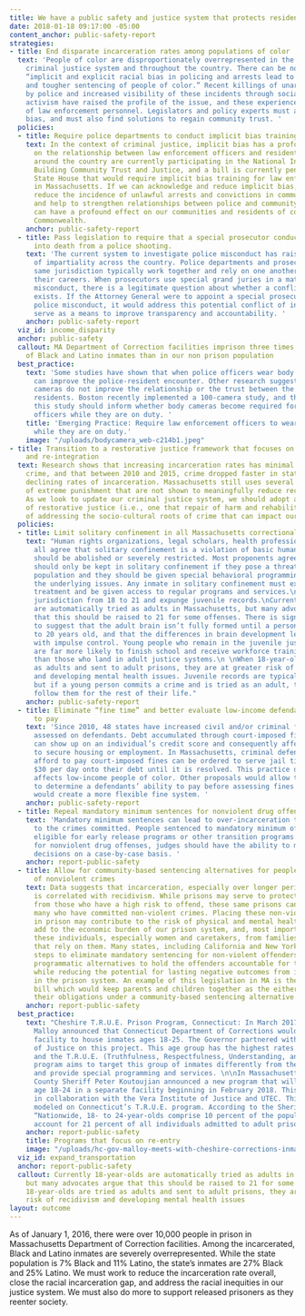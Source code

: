 ```yaml
---
title: We have a public safety and justice system that protects residents of all backgrounds.
date: 2018-01-18 09:17:00 -05:00
content_anchor: public-safety-report
strategies:
- title: End disparate incarceration rates among populations of color
  text: 'People of color are disproportionately overrepresented in the Massachusetts
    criminal justice system and throughout the country. There can be no denying that
    “implicit and explicit racial bias in policing and arrests lead to more convictions
    and tougher sentencing of people of color.” Recent killings of unarmed black men
    by police and increased visibility of these incidents through social media and
    activism have raised the profile of the issue, and these experiences lead to mistrust
    of law enforcement personnel. Legislators and policy experts must address implicit
    bias, and must also find solutions to regain community trust. '
  policies:
  - title: Require police departments to conduct implicit bias trainings
    text: In the context of criminal justice, implicit bias has a profound effect
      on the relationship between law enforcement officers and residents. Six cities
      around the country are currently participating in the National Initiative for
      Building Community Trust and Justice, and a bill is currently pending in the
      State House that would require implicit bias training for law enforcement officers
      in Massachusetts. If we can acknowledge and reduce implicit bias, then we can
      reduce the incidence of unlawful arrests and convictions in communities of color,
      and help to strengthen relationships between police and community members, which
      can have a profound effect on our communities and residents of color in the
      Commonwealth.
    anchor: public-safety-report
  - title: Pass legislation to require that a special prosecutor conduct investigations
      into death from a police shooting.
    text: 'The current system to investigate police misconduct has raised questions
      of impartiality across the country. Police departments and prosecutors of the
      same jurisdiction typically work together and rely on one another throughout
      their careers. When prosecutors use special grand juries in a matter of police
      misconduct, there is a legitimate question about whether a conflict of interest
      exists. If the Attorney General were to appoint a special prosecutor to investigate
      police misconduct, it would address this potential conflict of interest and
      serve as a means to improve transparency and accountability. '
    anchor: public-safety-report
  viz_id: income_disparity
  anchor: public-safety
  callout: MA Department of Correction facilities imprison three times the number
    of Black and Latino inmates than in our non prison population
  best_practice:
    text: 'Some studies have shown that when police officers wear body cameras, it
      can improve the police-resident encounter. Other research suggests that body
      cameras do not improve the relationship or the trust between the police and
      residents. Boston recently implemented a 100-camera study, and the results of
      this study should inform whether body cameras become required for all law enforcement
      officers while they are on duty. '
    title: 'Emerging Practice: Require law enforcement officers to wear body cameras
      while they are on duty.'
    image: "/uploads/bodycamera_web-c214b1.jpeg"
- title: Transition to a restorative justice framework that focuses on rehabilitation
    and re-integration
  text: Research shows that increasing incarceration rates has minimal impact on reducing
    crime, and that between 2010 and 2015, crime dropped faster in states that had
    declining rates of incarceration. Massachusetts still uses several outmoded forms
    of extreme punishment that are not shown to meaningfully reduce recidivism rates.
    As we look to update our criminal justice system, we should adopt a framework
    of restorative justice (i.e., one that repair of harm and rehabilitation) and
    of addressing the socio-cultural roots of crime that can impact our communities.
  policies:
  - title: Limit solitary confinement in all Massachusetts correctional facilities
    text: "Human rights organizations, legal scholars, health professionals and advocates
      all agree that solitary confinement is a violation of basic human rights and
      should be abolished or severely restricted. Most proponents agree that inmates
      should only be kept in solitary confinement if they pose a threat to the prison
      population and they should be given special behavioral programming to address
      the underlying issues. Any inmate in solitary confinement must experience humane
      treatment and be given access to regular programs and services.\nRaise juvenile
      jurisdiction from 18 to 21 and expunge juvenile records.\nCurrently 18-year-olds
      are automatically tried as adults in Massachusetts, but many advocates argue
      that this should be raised to 21 for some offenses. There is significant evidence
      to suggest that the adult brain isn’t fully formed until a person is closer
      to 20 years old, and that the differences in brain development lead to challenges
      with impulse control. Young people who remain in the juvenile justice system
      are far more likely to finish school and receive workforce training or coaching
      than those who land in adult justice systems.\n \nWhen 18-year-olds are tried
      as adults and sent to adult prisons, they are at greater risk of recidivism
      and developing mental health issues. Juvenile records are typically sealed,
      but if a young person commits a crime and is tried as an adult, the record will
      follow them for the rest of their life."
    anchor: public-safety-report
  - title: Eliminate “fine time” and better evaluate low-income defendants’ ability
      to pay
    text: 'Since 2010, 48 states have increased civil and/or criminal fees that are
      assessed on defendants. Debt accumulated through court-imposed fines and fees
      can show up on an individual’s credit score and consequently affect their ability
      to secure housing or employment. In Massachusetts, criminal defendants who cannot
      afford to pay court-imposed fines can be ordered to serve jail time, adding
      $30 per day onto their debt until it is resolved. This practice disproportionately
      affects low-income people of color. Other proposals would allow the court officer
      to determine a defendants’ ability to pay before assessing fines and fees, and
      would create a more flexible fine system. '
    anchor: public-safety-report
  - title: Repeal mandatory minimum sentences for nonviolent drug offenses
    text: 'Mandatory minimum sentences can lead to over-incarceration that are disproportionate
      to the crimes committed. People sentenced to mandatory minimum often aren’t
      eligible for early release programs or other transition programs. Instead, particularly
      for nonviolent drug offenses, judges should have the ability to make sentencing
      decisions on a case-by-case basis. '
    anchor: report-public-safety
  - title: Allow for community-based sentencing alternatives for people convicted
      of nonviolent crimes
    text: Data suggests that incarceration, especially over longer periods of time,
      is correlated with recidivism. While prisons may serve to protect our communities
      from those who have a high risk to offend, these same prisons can end up holding
      many who have committed non-violent crimes. Placing these non-violent offenders
      in prison may contribute to the risk of physical and mental health issues, does
      add to the economic burden of our prison system, and, most importantly, removes
      these individuals, especially women and caretakers, from families and neighborhoods
      that rely on them. Many states, including California and New York, have taken
      steps to eliminate mandatory sentencing for non-violent offenders and create
      programmatic alternatives to hold the offenders accountable for their behavior
      while reducing the potential for lasting negative outcomes from involvement
      in the prison system. An example of this legislation in MA is the Primary Caretakers
      bill which would keep parents and children together as the either parent fulfills
      their obligations under a community-based sentencing alternative.
    anchor: report-public-safety
  best_practice:
    text: "Cheshire T.R.U.E. Prison Program, Connecticut: In March 2017, Governor
      Malloy announced that Connecticut Department of Corrections would build a new
      facility to house inmates ages 18-25. The Governor partnered with the Vera Institute
      of Justice on this project. This age group has the highest rates of recidivism
      and the T.R.U.E. (Truthfulness, Respectfulness, Understanding, and Elevating)
      program aims to target this group of inmates differently from the adult population
      and provide special programming and services. \n\nIn Massachusetts, Middlesex
      County Sheriff Peter Koutoujian announced a new program that will house offenders
      age 18-24 in a separate facility beginning in February 2018. This is an initiative
      in collaboration with the Vera Institute of Justice and UTEC. This program is
      modeled on Connecticut’s T.R.U.E. program. According to the Sheriff’s office,
      “Nationwide, 18- to 24-year-olds comprise 10 percent of the population, but
      account for 21 percent of all individuals admitted to adult prisons each year."
    anchor: report-public-safety
    title: Programs that focus on re-entry
    image: "/uploads/hc-gov-malloy-meets-with-cheshire-corrections-inmates-20170313_web-99a3dd.jpeg"
  viz_id: expand_transportation
  anchor: report-public-safety
  callout: Currently 18-year-olds are automatically tried as adults in Massachusetts,
    but many advocates argue that this should be raised to 21 for some offenses.  When
    18-year-olds are tried as adults and sent to adult prisons, they are at greater
    risk of recidivism and developing mental health issues
layout: outcome
---
```


As of January 1, 2016, there were over 10,000 people in prison in Massachusetts Department of Correction facilities. Among the incarcerated, Black and Latino inmates are severely overrepresented. While the state population is 7% Black and 11% Latino, the state’s inmates are 27% Black and 25% Latino. We must work to reduce the incarceration rate overall, close the racial incarceration gap, and address the racial inequities in our justice system. We must also do more to support released prisoners as they reenter society.